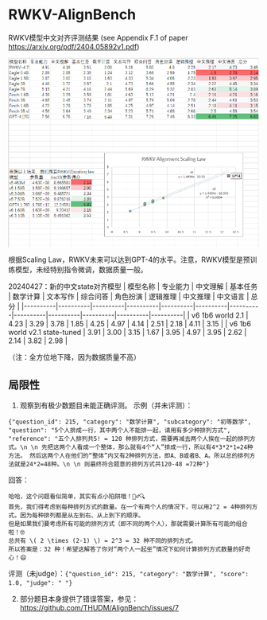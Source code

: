 # RWKV-AlignBench
RWKV模型中文对齐评测结果 (see Appendix F.1 of paper https://arxiv.org/pdf/2404.05892v1.pdf)

<img align="center" src="align.png" width="750">

根据Scaling Law，RWKV未来可以达到GPT-4的水平。注意，RWKV模型是预训练模型，未经特别指令微调，数据质量一般。

20240427：新的中文state对齐模型
| 模型名称 | 专业能力 | 中文理解 | 基本任务 | 数学计算 | 文本写作 | 综合问答 | 角色扮演 | 逻辑推理 | 中文推理 | 中文语言 | 总分 |
|----------|----------|----------|----------|----------|----------|----------|----------|----------|----------|----------|----------|
| v6 1b6 world 2.1 | 4.23 | 3.29 | 3.78 | 1.85 | 4.25 | 4.97 | 4.14 | 2.51 | 2.18 | 4.11 | 3.15 |
| v6 1b6 world v2.1 state-tuned | 3.91 | 3.00 | 3.15 | 1.67 | 3.95 | 4.97 | 3.95 | 2.62 | 2.14 | 3.82 | 2.98 |

（注：全方位地下降，因为数据质量不高）

## 局限性

1. 观察到有极少数题目未能正确评测。
   示例（并未评测）：
   
```
{"question_id": 215, "category": "数学计算", "subcategory": "初等数学", "question": "5个人排成一行，其中两个人不能排一起，请用有多少种排列方式", "reference": "五个人排列共5! = 120 种排列方式，需要再减去两个人挨在一起的排列方式。\n \n 先把这两个人看成一个整体，那么就有4个“人”排成一行，所以有4*3*2*1=24种方法。 然后这两个人在他们的“整体”内又有2种排列方法，即A、B或者B、A。所以总的排列方法就是24*2=48种。\n \n 则最终符合题意的排列方式共120-48 =72种"}
```
  回答：
```
哈哈，这个问题看似简单，其实有点小陷阱哦！🕵️‍♂️🔍
首先，我们得考虑到每种排列方式的数量。在一个有两个人的情况下，可以用2^2 = 4种排列方式。因为每种排列都是从左到右、从上到下的顺序。
但是如果我们要考虑所有可能的排列方式（即不同的两个人），那就需要计算所有可能的组合啦！🤓
总共有 \( 2 \times (2-1) \) = 2^3 = 32 种不同的排列方式。
所以答案是：32 种！希望这解答了你对“两个人一起坐”情况下如何计算排列方式数量的好奇心！😄
```
   评测（未judge）：`{"question_id": 215, "category": "数学计算", "score": 1.0, "judge": " "}`

2. 部分题目本身提供了错误答案，参见： https://github.com/THUDM/AlignBench/issues/7



